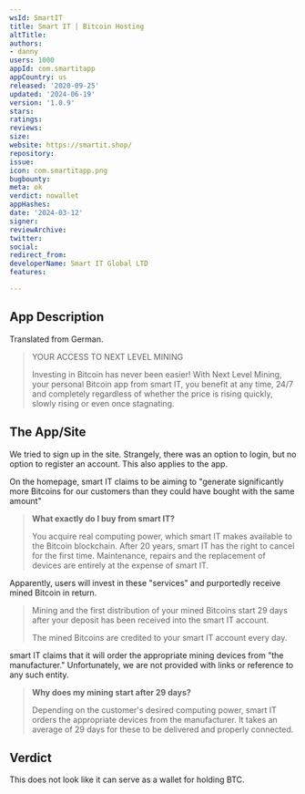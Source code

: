 ```yaml
---
wsId: SmartIT
title: Smart IT | Bitcoin Hosting
altTitle: 
authors:
- danny
users: 1000
appId: com.smartitapp
appCountry: us
released: '2020-09-25'
updated: '2024-06-19'
version: '1.0.9'
stars: 
ratings: 
reviews: 
size: 
website: https://smartit.shop/
repository: 
issue: 
icon: com.smartitapp.png
bugbounty: 
meta: ok
verdict: nowallet
appHashes: 
date: '2024-03-12'
signer: 
reviewArchive: 
twitter: 
social: 
redirect_from: 
developerName: Smart IT Global LTD
features: 

---
```


## App Description

Translated from German.

> YOUR ACCESS TO NEXT LEVEL MINING
>
> Investing in Bitcoin has never been easier! With Next Level Mining, your personal Bitcoin app from smart IT, you benefit at any time, 24/7 and completely regardless of whether the price is rising quickly, slowly rising or even once stagnating.


## The App/Site

We tried to sign up in the site. Strangely, there was an option to login, but no option to register an account. This also applies to the app.

On the homepage, smart IT claims to be aiming to "generate significantly more Bitcoins for our customers than they could have bought with the same amount"

> **What exactly do I buy from smart IT?**
>
> You acquire real computing power, which smart IT makes available to the Bitcoin blockchain. After 20 years, smart IT has the right to cancel for the first time. Maintenance, repairs and the replacement of devices are entirely at the expense of smart IT.

Apparently, users will invest in these "services" and purportedly receive mined Bitcoin in return.

> Mining and the first distribution of your mined Bitcoins start 29 days after your deposit has been received into the smart IT account.
>
> The mined Bitcoins are credited to your smart IT account every day.

smart IT claims that it will order the appropriate mining devices from "the manufacturer." Unfortunately, we are not provided with links or reference to any such entity.

> **Why does my mining start after 29 days?**
>
> Depending on the customer's desired computing power, smart IT orders the appropriate devices from the manufacturer. It takes an average of 29 days for these to be delivered and properly connected.

## Verdict

This does not look like it can serve as a wallet for holding BTC.
